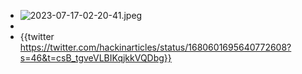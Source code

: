 - ![2023-07-17-02-20-41.jpeg](../assets/2023-07-17-02-20-41.jpeg)
-
- {{twitter https://twitter.com/hackinarticles/status/1680601695640772608?s=46&t=csB_tgveVLBIKqjkkVQDbg}}